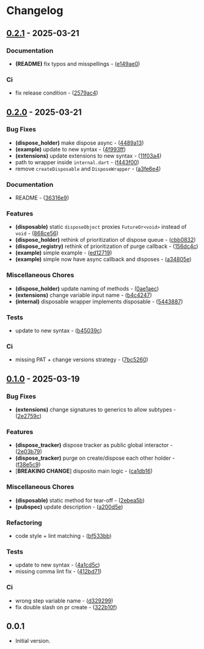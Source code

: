 # Changelog

## [0.2.1](https://github.com/arxdeus/disposito/compare/v0.2.0..0.2.1) - 2025-03-21

### Documentation

- **(README)** fix typos and misspellings - ([e149ae0](https://github.com/arxdeus/disposito/commit/e149ae002cefe10a503edc734aa6230628e36839))

### Ci

- fix release condition - ([2579ac4](https://github.com/arxdeus/disposito/commit/2579ac4404d09fa925464dca72e3eb31eb8b9506))

## [0.2.0](https://github.com/arxdeus/disposito/compare/v0.1.0..0.2.0) - 2025-03-21

### Bug Fixes

- **(dispose_holder)** make dispose async - ([4489a13](https://github.com/arxdeus/disposito/commit/4489a1339b8fde654605c82ca9a4df9dd8e2d40d))
- **(example)** update to new syntax - ([4f993ff](https://github.com/arxdeus/disposito/commit/4f993ff650a4fb7c9d28fabebdd1db7b2bc8f7d7))
- **(extensions)** update extensions to new syntax - ([11f03a4](https://github.com/arxdeus/disposito/commit/11f03a4294b3cfddb398c1f04ab4f06cd7066747))
- path to wrapper inside `internal.dart` - ([f443f00](https://github.com/arxdeus/disposito/commit/f443f001d89d8a8e1cb832c1a99844c122bd086b))
- remove `createDisposable` and `DisposeWrapper` - ([a3fe6e4](https://github.com/arxdeus/disposito/commit/a3fe6e4a6c3c4def7b51b21dd4583d976f45ff20))

### Documentation

- README - ([36316e9](https://github.com/arxdeus/disposito/commit/36316e90a151204588de3a5f5369ca6fa38394d4))

### Features

- **(disposable)** static `disposeObject` proxies `FutureOr<void>` instead of `void` - ([868ce56](https://github.com/arxdeus/disposito/commit/868ce56fe88eadce5f09736fcedd16acfc280bfc))
- **(dispose_holder)** rethink of prioritization of dispose queue - ([cbb0832](https://github.com/arxdeus/disposito/commit/cbb0832d2232488fda5321f58101b9d7a80602a8))
- **(dispose_registry)** rethink of prioritization of purge callback - ([156dc4c](https://github.com/arxdeus/disposito/commit/156dc4ca81426de62b52fd71f648859e5bc2e53e))
- **(example)** simple example - ([ed12719](https://github.com/arxdeus/disposito/commit/ed127198cb8075339baeea719ff1f02c26ad96ab))
- **(example)** simple now have async callback and disposes - ([a34805e](https://github.com/arxdeus/disposito/commit/a34805ee2cbedf1a518c86b460930afd1c1a20b8))

### Miscellaneous Chores

- **(dispose_holder)** update naming of methods - ([0ae1aec](https://github.com/arxdeus/disposito/commit/0ae1aec19cc682566899289ad661272d3800361a))
- **(extensions)** change variable input name - ([b4c4247](https://github.com/arxdeus/disposito/commit/b4c42471f4dabef91da61de0ec4a87bd799ca46d))
- **(internal)** disposable wrapper implements disposable - ([5443887](https://github.com/arxdeus/disposito/commit/54438870ac45ac3ab0b7cd18dae0d8886f86b6cf))

### Tests

- update to new syntax - ([b45039c](https://github.com/arxdeus/disposito/commit/b45039cbb82a7176129bdc9b729bfc43b5803644))

### Ci

- missing PAT + change versions strategy - ([7bc5260](https://github.com/arxdeus/disposito/commit/7bc5260af08dc2a92882dab0309b15b72b388353))

## [0.1.0](https://github.com/arxdeus/disposito/compare/v0.0.0..0.1.0) - 2025-03-19

### Bug Fixes

- **(extensions)** change signatures to generics to allow subtypes - ([2e2759c](https://github.com/arxdeus/disposito/commit/2e2759cf47b4c7b7a9941a8f9329d3c477732541))

### Features

- **(dispose_tracker)** dispose tracker as public global interactor - ([2e03b79](https://github.com/arxdeus/disposito/commit/2e03b79eaf447ea1efdd3b0ecdd1183d51e49806))
- **(dispose_tracker)** purge on create/dispose each other holder - ([f38e5c9](https://github.com/arxdeus/disposito/commit/f38e5c91488b54db900df2fb767bdcb087ef1cbc))
-  [**BREAKING CHANGE**] disposito main logic - ([ca1db16](https://github.com/arxdeus/disposito/commit/ca1db16623904e79f7ddd2351066d8fe29157857))

### Miscellaneous Chores

- **(disposable)** static method for tear-off - ([2ebea5b](https://github.com/arxdeus/disposito/commit/2ebea5bff8b6623c99616ff57091b13dce8c4247))
- **(pubspec)** update description - ([a200d5e](https://github.com/arxdeus/disposito/commit/a200d5e0c20808282790365ec0d697194dc96e14))

### Refactoring

- code style + lint matching - ([bf533bb](https://github.com/arxdeus/disposito/commit/bf533bb064e6b6a549548a20cbdcf4dd3b7ac2cc))

### Tests

- update to new syntax - ([4a1cd5c](https://github.com/arxdeus/disposito/commit/4a1cd5cf4c80d7a9bb38f8901a2a68b0d3631335))
- missing comma lint fix - ([412bd71](https://github.com/arxdeus/disposito/commit/412bd716443fe9e82a1d4dc6b524448a82cd1e5c))

### Ci

- wrong step variable name - ([d329299](https://github.com/arxdeus/disposito/commit/d329299bb9b524bcefaa3e2f9d752023a2a28776))
- fix double slash on pr create - ([322b10f](https://github.com/arxdeus/disposito/commit/322b10f2589d5c23d1dbbc4ddd14d866641a24e5))

## 0.0.1

- Initial version.
